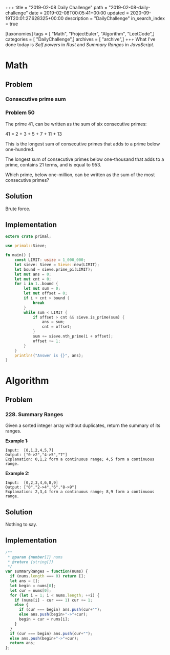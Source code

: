+++
title = "2019-02-08 Daily Challenge"
path = "2019-02-08-daily-challenge"
date = 2019-02-08T00:05:41+00:00
updated = 2020-09-19T20:01:27.628325+00:00
description = "DailyChallenge"
in_search_index = true

[taxonomies]
tags = [ "Math", "ProjectEuler", "Algorithm", "LeetCode",]
categories = [ "DailyChallenge",]
archives = [ "archive",]
+++
What I've done today is *Self powers* in *Rust* and *Summary Ranges* in *JavaScript*.

<!--more-->

# Math

## Problem

### Consecutive prime sum

### Problem 50

The prime 41, can be written as the sum of six consecutive primes:

41 = 2 + 3 + 5 + 7 + 11 + 13

This is the longest sum of consecutive primes that adds to a prime below one-hundred.

The longest sum of consecutive primes below one-thousand that adds to a prime, contains 21 terms, and is equal to 953.

Which prime, below one-million, can be written as the sum of the most consecutive primes?

## Solution

Brute force.

## Implementation

```rust
extern crate primal;

use primal::Sieve;

fn main() {
    const LIMIT: usize = 1_000_000;
    let sieve: Sieve = Sieve::new(LIMIT);
    let bound = sieve.prime_pi(LIMIT);
    let mut ans = 0;
    let mut cnt = 0;
    for i in 1..bound {
        let mut sum = 0;
        let mut offset = 0;
        if i + cnt > bound {
            break
        }
        while sum < LIMIT {
            if offset > cnt && sieve.is_prime(sum) {
                ans = sum;
                cnt = offset;
            }
            sum += sieve.nth_prime(i + offset);
            offset += 1;
        }
    }
    println!("Answer is {}", ans);
}
```

# Algorithm

## Problem

### 228. Summary Ranges

Given a sorted integer array without duplicates, return the summary of its ranges.

**Example 1:**

```
Input:  [0,1,2,4,5,7]
Output: ["0->2","4->5","7"]
Explanation: 0,1,2 form a continuous range; 4,5 form a continuous range.
```

**Example 2:**

```
Input:  [0,2,3,4,6,8,9]
Output: ["0","2->4","6","8->9"]
Explanation: 2,3,4 form a continuous range; 8,9 form a continuous range.
```

## Solution

Nothing to say.

## Implementation

```js
/**
 * @param {number[]} nums
 * @return {string[]}
 */
var summaryRanges = function(nums) {
  if (nums.length === 0) return [];
  let ans = [];
  let begin = nums[0];
  let cur = nums[0];
  for (let i = 1; i < nums.length; ++i) {
    if (nums[i] - cur === 1) cur += 1;
    else {
      if (cur === begin) ans.push(cur+"");
      else ans.push(begin+"->"+cur);
      begin = cur = nums[i];
    }
  }
  if (cur === begin) ans.push(cur+"");
  else ans.push(begin+"->"+cur);
  return ans;
};
```